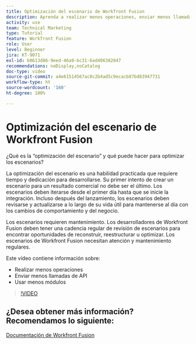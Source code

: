 ```yaml
---
title: Optimización del escenario de Workfront Fusion
description: Aprenda a realizar menos operaciones, enviar menos llamadas a la API y utilizar menos módulos, todo en  [!DNL Adobe Workfront Fusion].
activity: use
team: Technical Marketing
type: Tutorial
feature: Workfront Fusion
role: User
level: Beginner
jira: KT-9071
exl-id: b0613d86-9eed-46a9-bc31-6ad406382047
recommendations: noDisplay,noCatalog
doc-type: video
source-git-commit: a4e61514567ac8c2b4ad5c9ecacb87bd83947731
workflow-type: ht
source-wordcount: '160'
ht-degree: 100%

---
```


# Optimización del escenario de Workfront Fusion

¿Qué es la “optimización del escenario” y qué puede hacer para optimizar los escenarios?

La optimización del escenario es una habilidad practicada que requiere tiempo y dedicación para desarrollarse. Su primer intento de crear un escenario para un resultado comercial no debe ser el último. Los escenarios deben iterarse desde el primer día hasta que se inicie la integración. Incluso después del lanzamiento, los escenarios deben revisarse y actualizarse a lo largo de su vida útil para mantenerse al día con los cambios de comportamiento y del negocio.

Los escenarios requieren mantenimiento. Los desarrolladores de Workfront Fusion deben tener una cadencia regular de revisión de escenarios para encontrar oportunidades de reconstruir, reestructurar u optimizar. Los escenarios de Workfront Fusion necesitan atención y mantenimiento regulares.

Este vídeo contiene información sobre:

* Realizar menos operaciones
* Enviar menos llamadas de API
* Usar menos módulos

>[!VIDEO](https://video.tv.adobe.com/v/335313/?quality=12&learn=on)

## ¿Desea obtener más información? Recomendamos lo siguiente:

[Documentación de Workfront Fusion](https://experienceleague.adobe.com/docs/workfront/using/adobe-workfront-fusion/workfront-fusion-2.html?lang=es)
